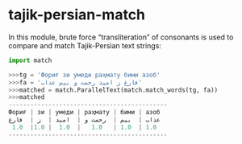 # tajik-persian-match
In this module, brute force “transliteration” of consonants is used to compare
and match Tajik-Persian text strings:

```py
import match

>>>tg = 'Фориғ зи умеди раҳмату бими азоб'
>>>fa = 'فارغ ز امید رحمت و بیم عذاب'
>>>matched = match.ParallelText(match.match_words(tg, fa))
>>>matched
--------------------------------------------
Фориғ |‎ зи |‎ умеди |‎ раҳмату |‎ бими |‎ азоб                  
فارغ  |‎ ز  |‎ امید  |‎ رحمت و  |‎ بیم  |‎ عذاب  
 1.0  |‎1.0 |‎  1.0  |‎   1.0   |‎ 1.0  |‎ 1.0
--------------------------------------------
```

